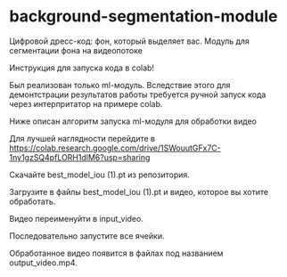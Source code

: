 # background-segmentation-module
Цифровой дресс-код: фон, который выделяет вас. Модуль для сегментации фона на видеопотоке 


Инструкция для запуска кода в colab!

Был реализован только ml-модуль. Вследствие этого для демонтстрации результатов работы требуется ручной запуск кода через интерпритатор на примере colab.

Ниже описан алгоритм запуска ml-модуля для обработки видео

Для лучшей наглядности перейдите в https://colab.research.google.com/drive/1SWouutGFx7C-1ny1gzSQ4pfLORH1dlM6?usp=sharing

Скачайте best_model_iou (1).pt из репозитория.

Загрузите в файлы best_model_iou (1).pt и видео, которое вы хотите обработать. 

Видео переименуйти в input_video. 

Последовательно запустите все ячейки.

Обработанное видео появится в файлах под названием output_video.mp4.
